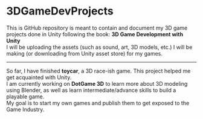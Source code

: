 # 3DGameDevProjects

This is GitHub repository is meant to contain and document my 3D game projects done in Unity following the book: **3D Game Development with Unity**  
I will be uploading the assets (such as sound, art, 3D models, etc.) I will be making (or downloading from Unity asset store) for my games.

---

So far, I have finished **toycar**, a 3D race-ish game. This project helped me get acquainted with Unity.  
I am currently working on **DotGame 3D** to learn more about 3D modeling using Blender, as well as learn intermediate/advance skills to build a playable game.  
My goal is to start my own games and publish them to get exposed to the Game Industry.

